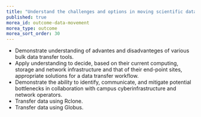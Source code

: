 ```yaml
---
title: "Understand the challenges and options in moving scientific data over the network"
published: true
morea_id: outcome-data-movement
morea_type: outcome
morea_sort_order: 30
---
```

* Demonstrate understanding of advantes and disadvanteges of various bulk data transfer tools.
* Apply understanding to decide, based on their current computing, storage and network infrastructure and that of their end-point sites, appropriate solutions for a data transfer workflow.
* Demonstrate the ability to identify, communicate, and mitigate potential bottlenecks in collaboration with campus cyberinfrastructure and network operators.
* Transfer data using Rclone.
* Transfer data using Globus.